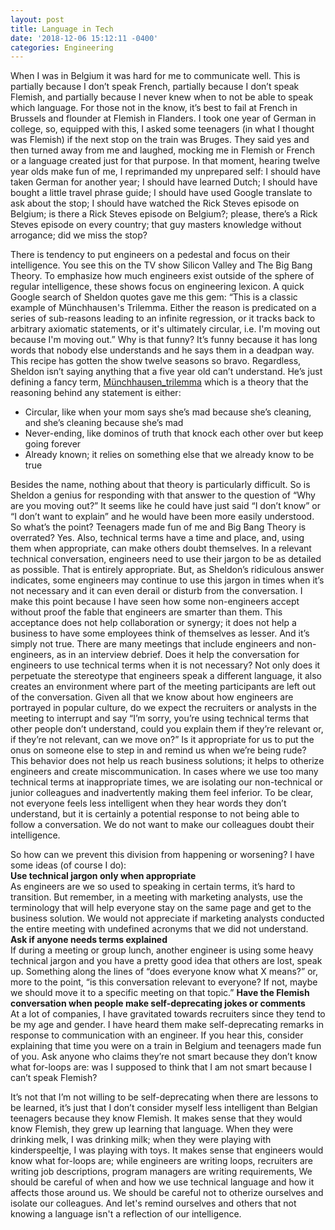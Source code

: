 ```yaml
---
layout: post
title: Language in Tech
date: '2018-12-06 15:12:11 -0400'
categories: Engineering
---
```


When I was in Belgium it was hard for me to communicate well. This is partially because I don’t speak French, partially because I don’t speak Flemish, and partially because I never knew when to not be able to speak which language. For those not in the know, it’s best to fail at French in Brussels and flounder at Flemish in Flanders. 
I took one year of German in college, so, equipped with this, I asked some teenagers (in what I thought was Flemish) if the next stop on the train was Bruges. They said yes and then turned away from me and laughed, mocking me in Flemish or French or a language created just for that purpose.
In that moment, hearing twelve year olds make fun of me, I reprimanded my unprepared self: I should have taken German for another year; I should have learned Dutch; I should have bought a little travel phrase guide; I should have used Google translate to ask about the stop; I should have watched the Rick Steves episode on Belgium; is there a Rick Steves episode on Belgium?; please, there’s a Rick Steves episode on every country; that guy masters knowledge without arrogance; did we miss the stop?

There is tendency to put engineers on a pedestal and focus on their intelligence. You see this on the TV show Silicon Valley and The Big Bang Theory. To emphasize how much engineers exist outside of the sphere of regular intelligence, these shows focus on engineering lexicon. A quick Google search of Sheldon quotes gave me this gem:  “This is a classic example of Münchhausen's Trilemma. Either the reason is predicated on a series of sub-reasons leading to an infinite regression, or it tracks back to arbitrary axiomatic statements, or it's ultimately circular, i.e. I'm moving out because I'm moving out.”
Why is that funny? It’s funny because it has long words that nobody else understands and he says them in a deadpan way. This recipe has gotten the show twelve seasons so bravo. Regardless, Sheldon isn’t saying anything that a five year old can’t understand.  He’s just defining a fancy term, [Münchhausen_trilemma](https://en.wikipedia.org/wiki/Münchhausen_trilemma) which is a theory that the reasoning behind any statement is either:<br>
* Circular, like when your mom says she’s mad because she’s cleaning, and she’s cleaning because she’s mad <br>
* Never-ending, like dominos of truth that knock each other over but keep going forever <br>
* Already known;  it relies on something else that we already know to be true <br>

Besides the name, nothing about that theory is particularly difficult. So is Sheldon a genius for responding with that answer to the question of “Why are you moving out?” It seems like he could have just said “I don’t know” or “I don’t want to explain” and he would have been more easily understood.
So what’s the point? Teenagers made fun of me and Big Bang Theory is overrated? Yes. Also, technical terms have a time and place, and, using them when appropriate, can make others doubt themselves. In a relevant technical conversation, engineers need to use their jargon to be as detailed as possible. That is entirely appropriate.  But, as Sheldon’s ridiculous answer indicates, some engineers may continue to use this jargon in times when it’s not necessary and it can even derail or disturb from the conversation.
I make this point because I have seen how some non-engineers accept without proof the fable that engineers are smarter than them. This acceptance does not help collaboration or synergy; it does not help a business to have some employees think of themselves as lesser. And it’s simply not true. 
There are many meetings that include engineers and non-engineers, as in an interview debrief. Does it help the conversation for engineers to use technical terms when it is not necessary? Not only does it perpetuate the stereotype that engineers speak a different language, it also creates an environment where part of the meeting participants are left out of the conversation. Given all that we know about how engineers are portrayed in popular culture, do we expect the recruiters or analysts in the meeting to interrupt and say “I’m sorry, you’re using technical terms that other people don’t understand, could you explain them if they’re relevant or, if they’re not relevant, can we move on?” Is it appropriate for us to put the onus on someone else to step in and remind us when we’re being rude?
This behavior does not help us reach business solutions; it helps to otherize engineers and create miscommunication. In cases where we use too many technical terms at inappropriate times, we are isolating our non-technical or junior colleagues and inadvertently making them feel inferior. To be clear, not everyone feels less intelligent when they hear words they don’t understand, but it is certainly a potential response to not being able to follow a conversation. We do not want to make our colleagues doubt their intelligence.  

So how can we prevent this division from happening or worsening? I have some ideas (of course I do): <br>
**Use technical jargon only when appropriate** <br>
As engineers are we so used to speaking in certain terms, it’s hard to transition. But remember, in a meeting with marketing analysts, use the terminology that will help everyone stay on the same page and get to the business solution. We would not appreciate if marketing analysts conducted the entire meeting with undefined acronyms that we did not understand.
**Ask if anyone needs terms explained**  <br>
If during a meeting or group lunch, another engineer is using some heavy technical jargon and you have a pretty good idea that others are lost, speak up. Something along the lines of “does everyone know what X means?” or, more to the point, “is this conversation relevant to everyone? If not, maybe we should move it to a specific meeting on that topic.” 
 **Have the Flemish conversation when people make self-deprecating jokes or comments** <br>
At a lot of companies, I have gravitated towards recruiters since they tend to be my age and gender. I have heard them make self-deprecating remarks in response to communication with an engineer. If you hear this, consider explaining that time you were on a train in Belgium and teenagers made fun of you. Ask anyone who claims they’re not smart because they don’t know what for-loops are: was I supposed to think that I am not smart because I can’t speak Flemish?

It’s not that I’m not willing to be self-deprecating when there are lessons to be learned, it’s just that I don’t consider myself less intelligent than Belgian teenagers because they know Flemish. It makes sense that they would know Flemish, they grew up learning that language. When they were drinking melk, I was drinking milk; when they were playing with kinderspeeltje, I was playing with toys. It makes sense that engineers would know what for-loops are; while engineers are writing loops, recruiters are writing job descriptions, program managers are writing requirements, 
We should be careful of when and how we use technical language and how it affects those around us. We should be careful not to otherize ourselves and isolate our colleagues. And let's remind ourselves and others that not knowing a language isn't a reflection of our intelligence.
